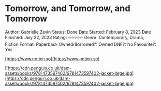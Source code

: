 # Tomorrow, and Tomorrow, and Tomorrow

Author: Gabrielle Zevin
Status: Done
Date Started: February 8, 2023
Date Finished: July 22, 2023
Rating: ⭐️⭐️⭐️⭐️⭐️
Genre: Contemporary, Drama, Fiction
Format: Paperback
Owned/Borrowed?: Owned
DNF?: No
Favourite?: Yes

[https://www.notion.so](https://www.notion.so)

![https://cdn.penguin.co.uk/dam-assets/books/9781473597402/9781473597402-jacket-large.jpg](https://cdn.penguin.co.uk/dam-assets/books/9781473597402/9781473597402-jacket-large.jpg)
